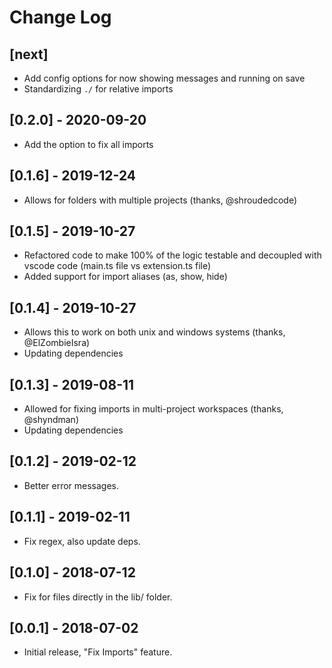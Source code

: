 # Change Log

## [next]
- Add config options for now showing messages and running on save
- Standardizing `./` for relative imports

## [0.2.0] - 2020-09-20
- Add the option to fix all imports

## [0.1.6] - 2019-12-24
- Allows for folders with multiple projects (thanks, @shroudedcode)

## [0.1.5] - 2019-10-27
- Refactored code to make 100% of the logic testable and decoupled with vscode code (main.ts file vs extension.ts file)
- Added support for import aliases (as, show, hide)

## [0.1.4] - 2019-10-27
- Allows this to work on both unix and windows systems (thanks, @ElZombieIsra)
- Updating dependencies

## [0.1.3] - 2019-08-11
- Allowed for fixing imports in multi-project workspaces (thanks, @shyndman)
- Updating dependencies

## [0.1.2] - 2019-02-12
- Better error messages.

## [0.1.1] - 2019-02-11
- Fix regex, also update deps.

## [0.1.0] - 2018-07-12
- Fix for files directly in the lib/ folder.

## [0.0.1] - 2018-07-02
- Initial release, "Fix Imports" feature.

